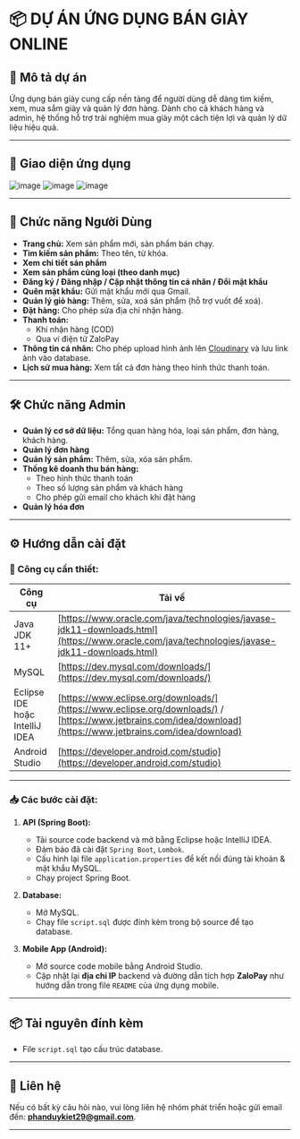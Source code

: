 # 📦 DỰ ÁN ỨNG DỤNG BÁN GIÀY ONLINE

## 🚀 Mô tả dự án

Ứng dụng bán giày cung cấp nền tảng để người dùng dễ dàng tìm kiếm, xem, mua sắm giày và quản lý đơn hàng. Dành cho cả khách hàng và admin, hệ thống hỗ trợ trải nghiệm mua giày một cách tiện lợi và quản lý dữ liệu hiệu quả.

---

## 📱 Giao diện ứng dụng

![image](https://github.com/user-attachments/assets/4d086f07-4236-45e7-9151-c0b156e1658f)
![image](https://github.com/user-attachments/assets/2a068288-831d-4bfa-92da-828a35306497)
![image](https://github.com/user-attachments/assets/5dc815c3-fabd-4b84-a586-e1ae28e34c4c)

---

## 👤 Chức năng Người Dùng

- **Trang chủ:** Xem sản phẩm mới, sản phẩm bán chạy.
- **Tìm kiếm sản phẩm:** Theo tên, từ khóa.
- **Xem chi tiết sản phẩm**
- **Xem sản phẩm cùng loại (theo danh mục)**
- **Đăng ký / Đăng nhập / Cập nhật thông tin cá nhân / Đổi mật khẩu**
- **Quên mật khẩu:** Gửi mật khẩu mới qua Gmail.
- **Quản lý giỏ hàng:** Thêm, sửa, xoá sản phẩm (hỗ trợ vuốt để xoá).
- **Đặt hàng:** Cho phép sửa địa chỉ nhận hàng.
- **Thanh toán:**
  - Khi nhận hàng (COD)
  - Qua ví điện tử ZaloPay
- **Thông tin cá nhân:** Cho phép upload hình ảnh lên [Cloudinary](https://cloudinary.com/) và lưu link ảnh vào database.
- **Lịch sử mua hàng:** Xem tất cả đơn hàng theo hình thức thanh toán.

---

## 🛠️ Chức năng Admin

- **Quản lý cơ sở dữ liệu:** Tổng quan hàng hóa, loại sản phẩm, đơn hàng, khách hàng.
- **Quản lý đơn hàng**
- **Quản lý sản phẩm:** Thêm, sửa, xóa sản phẩm.
- **Thống kê doanh thu bán hàng:**
  - Theo hình thức thanh toán
  - Theo số lượng sản phẩm và khách hàng
  - Cho phép gửi email cho khách khi đặt hàng
- **Quản lý hóa đơn**

---

## ⚙️ Hướng dẫn cài đặt

### 🔧 Công cụ cần thiết:

| Công cụ                        | Tải về                                                                                                                                                        |
|--------------------------------|---------------------------------------------------------------------------------------------------------------------------------------------------------------|
| Java JDK 11+                   | [https://www.oracle.com/java/technologies/javase-jdk11-downloads.html](https://www.oracle.com/java/technologies/javase-jdk11-downloads.html)                  |
| MySQL                          | [https://dev.mysql.com/downloads/](https://dev.mysql.com/downloads/)                                                                                          |
| Eclipse IDE hoặc IntelliJ IDEA | [https://www.eclipse.org/downloads/](https://www.eclipse.org/downloads/) / [https://www.jetbrains.com/idea/download](https://www.jetbrains.com/idea/download) |
| Android Studio                 | [https://developer.android.com/studio](https://developer.android.com/studio)                                                                                  |

---

### 📥 Các bước cài đặt:

1. **API (Spring Boot):**
   - Tải source code backend và mở bằng Eclipse hoặc IntelliJ IDEA.
   - Đảm bảo đã cài đặt `Spring Boot`, `Lombok`.
   - Cấu hình lại file `application.properties` để kết nối đúng tài khoản & mật khẩu MySQL.
   - Chạy project Spring Boot.

2. **Database:**
   - Mở MySQL.
   - Chạy file `script.sql` được đính kèm trong bộ source để tạo database.

3. **Mobile App (Android):**
   - Mở source code mobile bằng Android Studio.
   - Cập nhật lại **địa chỉ IP** backend và đường dẫn tích hợp **ZaloPay** như hướng dẫn trong file `README` của ứng dụng mobile.

---

## 📦 Tài nguyên đính kèm

- File `script.sql` tạo cấu trúc database.

---

## 📧 Liên hệ

Nếu có bất kỳ câu hỏi nào, vui lòng liên hệ nhóm phát triển hoặc gửi email đến: **phanduykiet29@gmail.com**.

---

